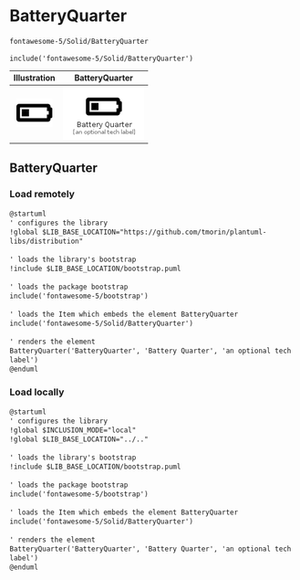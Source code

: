 # BatteryQuarter


```text
fontawesome-5/Solid/BatteryQuarter
```

```text
include('fontawesome-5/Solid/BatteryQuarter')
```



| Illustration | BatteryQuarter |
| :---: | :---: |
| ![illustration for Illustration](../../fontawesome-5/Solid/BatteryQuarter.png) | ![illustration for BatteryQuarter](../../fontawesome-5/Solid/BatteryQuarter.Local.png) |




## BatteryQuarter

### Load remotely
```plantuml
@startuml
' configures the library
!global $LIB_BASE_LOCATION="https://github.com/tmorin/plantuml-libs/distribution"

' loads the library's bootstrap
!include $LIB_BASE_LOCATION/bootstrap.puml

' loads the package bootstrap
include('fontawesome-5/bootstrap')

' loads the Item which embeds the element BatteryQuarter
include('fontawesome-5/Solid/BatteryQuarter')

' renders the element
BatteryQuarter('BatteryQuarter', 'Battery Quarter', 'an optional tech label')
@enduml
```

### Load locally
```plantuml
@startuml
' configures the library
!global $INCLUSION_MODE="local"
!global $LIB_BASE_LOCATION="../.."

' loads the library's bootstrap
!include $LIB_BASE_LOCATION/bootstrap.puml

' loads the package bootstrap
include('fontawesome-5/bootstrap')

' loads the Item which embeds the element BatteryQuarter
include('fontawesome-5/Solid/BatteryQuarter')

' renders the element
BatteryQuarter('BatteryQuarter', 'Battery Quarter', 'an optional tech label')
@enduml
```

